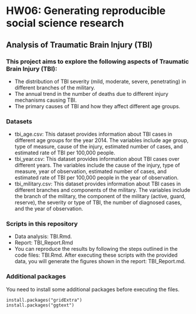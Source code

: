 # HW06: Generating reproducible social science research

## Analysis of Traumatic Brain Injury (TBI) 

### This project aims to explore the following aspects of Traumatic Brain Injury (TBI):

* The distribution of TBI severity (mild, moderate, severe, penetrating) in different branches of the military.
* The annual trend in the number of deaths due to different injury mechanisms causing TBI.
* The primary causes of TBI and how they affect different age groups.

### Datasets

* tbi_age.csv: This dataset provides information about TBI cases in different age groups for the year 2014. The variables include age group, type of measure, cause of the injury, estimated number of cases, and estimated rate of TBI per 100,000 people.
* tbi_year.csv: This dataset provides information about TBI cases over different years. The variables include the cause of the injury, type of measure, year of observation, estimated number of cases, and estimated rate of TBI per 100,000 people in the year of observation.
* tbi_military.csv: This dataset provides information about TBI cases in different branches and components of the military. The variables include the branch of the military, the component of the military (active, guard, reserve), the severity or type of TBI, the number of diagnosed cases, and the year of observation.

### Scripts in this repository

* Data analysis: TBI.Rmd. 
* Report: TBI_Report.Rmd
* You can reproduce the results by following the steps outlined in the code files: TBI.Rmd. After executing these scripts with the provided data, you will generate the figures shown in the report: TBI_Report.md.

### Additional packages

You need to install some additional packages before executing the files. 

```
install.packages("gridExtra")
install.packages("ggtext")
```
